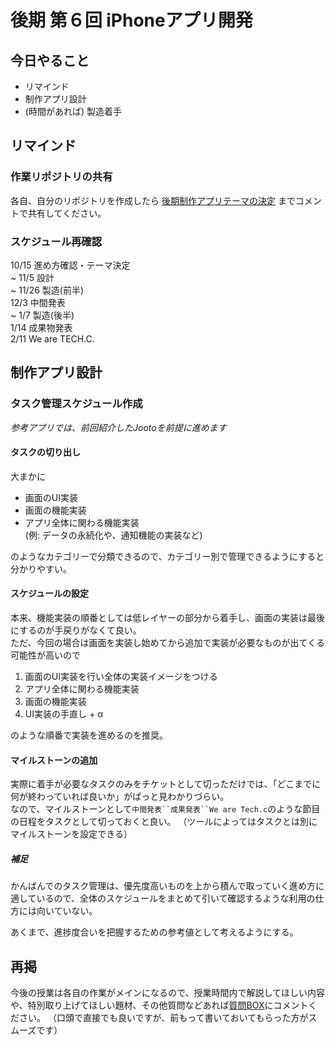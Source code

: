 # 後期 第６回 iPhoneアプリ開発

## 今日やること
- リマインド
- 制作アプリ設計
- (時間があれば) 製造着手

## リマインド
### 作業リポジトリの共有
各自、自分のリポジトリを作成したら [後期制作アプリテーマの決定](https://github.com/TechC-App/README/issues/1) までコメントで共有してください。

### スケジュール再確認
10/15 進め方確認・テーマ決定  
~ 11/5 設計  
~ 11/26  製造(前半)  
12/3 中間発表  
~ 1/7 製造(後半)  
1/14 成果物発表  
2/11 We are TECH.C.  

## 制作アプリ設計
### タスク管理スケジュール作成
*参考アプリでは、前回紹介したJootoを前提に進めます*

#### タスクの切り出し
大まかに

- 画面のUI実装
- 画面の機能実装
- アプリ全体に関わる機能実装  
  (例: データの永続化や、通知機能の実装など)

のようなカテゴリーで分類できるので、カテゴリー別で管理できるようにすると分かりやすい。

#### スケジュールの設定
本来、機能実装の順番としては低レイヤーの部分から着手し、画面の実装は最後にするのが手戻りがなくて良い。  
ただ、今回の場合は画面を実装し始めてから追加で実装が必要なものが出てくる可能性が高いので
1. 画面のUI実装を行い全体の実装イメージをつける
2. アプリ全体に関わる機能実装
3. 画面の機能実装
4. UI実装の手直し + α
 
のような順番で実装を進めるのを推奨。

#### マイルストーンの追加
実際に着手が必要なタスクのみをチケットとして切っただけでは、「どこまでに何が終わっていれば良いか」がぱっと見わかりづらい。  
なので、マイルストーンとして`中間発表``成果発表``We are Tech.c`のような節目の日程をタスクとして切っておくと良い。
（ツールによってはタスクとは別にマイルストーンを設定できる）

##### 補足
かんばんでのタスク管理は、優先度高いものを上から積んで取っていく進め方に適しているので、全体のスケジュールをまとめて引いて確認するような利用の仕方には向いていない。

あくまで、進捗度合いを把握するための参考値として考えるようにする。

## 再掲
今後の授業は各自の作業がメインになるので、授業時間内で解説してほしい内容や、特別取り上げてほしい題材、その他質問などあれば[質問BOX](https://github.com/TechC-App/README/issues/2)にコメントください。
（口頭で直接でも良いですが、前もって書いておいてもらった方がスムーズです）
